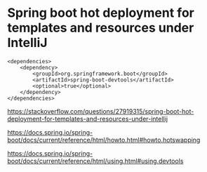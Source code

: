 # Spring boot hot deployment for templates and resources under IntelliJ

    <dependencies>
        <dependency>
            <groupId>org.springframework.boot</groupId>
            <artifactId>spring-boot-devtools</artifactId>
            <optional>true</optional>
        </dependency>
    </dependencies>

<https://stackoverflow.com/questions/27919315/spring-boot-hot-deployment-for-templates-and-resources-under-intellij>

<https://docs.spring.io/spring-boot/docs/current/reference/html/howto.html#howto.hotswapping>

<https://docs.spring.io/spring-boot/docs/current/reference/html/using.html#using.devtools>
